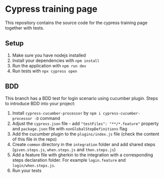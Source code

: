 # Cypress training page

This repository contains the source code for the cypress training page together with tests.

## Setup

1. Make sure you have nodejs installed
2. Install your dependencies with `npm install`
3. Run the application with `npm run dev`
4. Run tests with `npx cypress open`

## BDD

This branch has a BDD test for login scenario using cucumber plugin. Steps to introduce BDD into your project:
1. Install `cypress-cucumber-processor` by `npm i cypress-cucumber-processor -D` command
2. Adjust the `cypress.json` file - add `"testFiles": "**/*.feature"` property and `package.json` file with `nonGlobalStepDefinitions` flag
3. Add the cucumber plugin to the `plugins/index.js` file (check the content of this file in the repo)
4. Create `common` directory in the `integration` folder and add shared steps (`given.steps.js`, `when.steps.js` and `then.steps.js`)
5. Add a feature file with gherkin to the integration with a corresponding steps declaration folder. For example `login.feature` and `login/when.steps.js`.
6. Run your tests
